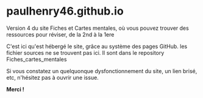 # paulhenry46.github.io
Version 4 du site Fiches et Cartes mentales, où vous pouvez trouver des ressources pour réviser, de la 2nd à la 1ere

C'est ici qu'est hébergé le site, grâce au système des pages GitHub. les fichier sources ne se trouvent pas ici. Il sont dans le repository Fiches_cartes_mentales

Si vous constatez un quelquonque dysfonctionnement du site, un lien brisé, etc, n'hésitez pas à ouvrir une issue.

**Merci !**
